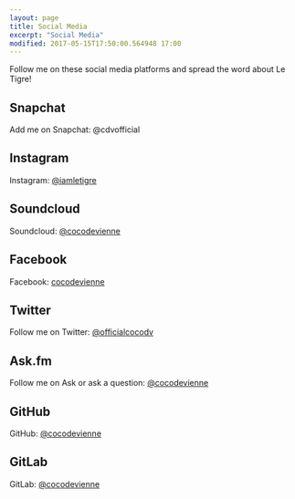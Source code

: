 ```yaml
---
layout: page
title: Social Media
excerpt: "Social Media"
modified: 2017-05-15T17:50:00.564948 17:00
---
```


Follow me on these social media platforms and spread the word about Le Tigre!

## Snapchat
Add me on Snapchat: @cdvofficial

## Instagram
Instagram: [@iamletigre](https://instagram.com/iamletigre)

## Soundcloud
Soundcloud: [@cocodevienne](https://soundcloud.com/user-452291878)

## Facebook
Facebook: [cocodevienne](https://facebook.com/cocodevienne)

## Twitter
Follow me on Twitter: [@officialcocodv](https://twitter.com/officialcocodv)

## Ask.fm
Follow me on Ask or ask a question: [@cocodevienne](https://ask.fm/cocodevienne)

## GitHub
GitHub: [@cocodevienne](https://github.com/cocodevienne)

## GitLab
GitLab: [@cocodevienne](https://gitlab.com/cocodevienne)
